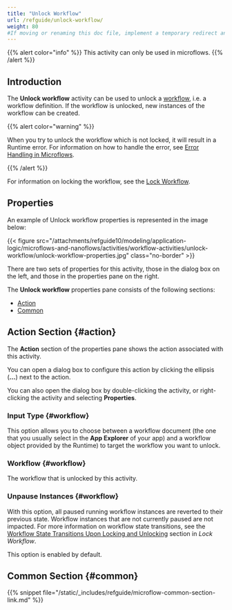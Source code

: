 ```yaml
---
title: "Unlock Workflow"
url: /refguide/unlock-workflow/
weight: 80
#If moving or renaming this doc file, implement a temporary redirect and let the respective team know they should update the URL in the product. See Mapping to Products for more details.
---
```


{{% alert color="info" %}}
This activity can only be used in microflows.
{{% /alert %}}

## Introduction

The **Unlock workflow** activity can be used to unlock a [workflow](/refguide/workflows/), i.e. a workflow definition. 
If the workflow is unlocked, new instances of the workflow can be created.

{{% alert color="warning" %}} 

When you try to unlock the workflow which is not locked, it will result in a Runtime error. For information on how to handle the error, see [Error Handling in Microflows](/refguide/error-handling-in-microflows/).

{{% /alert %}}

For information on locking the workflow, see the [Lock Workflow](/refguide/lock-workflow/).

## Properties

An example of Unlock workflow properties is represented in the image below:

{{< figure src="/attachments/refguide10/modeling/application-logic/microflows-and-nanoflows/activities/workflow-activities/unlock-workflow/unlock-workflow-properties.jpg" class="no-border" >}}

There are two sets of properties for this activity, those in the dialog box on the left, and those in the properties pane on the right.

The **Unlock workflow** properties pane consists of the following sections:

* [Action](#action)
* [Common](#common)

## Action Section {#action}

The **Action** section of the properties pane shows the action associated with this activity.

You can open a dialog box to configure this action by clicking the ellipsis (**…**) next to the action.

You can also open the dialog box by double-clicking the activity, or right-clicking the activity and selecting **Properties**.

### Input Type {#workflow}

This option allows you to choose between a workflow document (the one that you usually select in the **App Explorer** of your app) and a workflow object provided by the Runtime) to target the workflow you want to unlock. 

### Workflow {#workflow}

The workflow that is unlocked by this activity. 

### Unpause Instances {#workflow}

With this option, all paused running workflow instances are reverted to their previous state. Workflow instances that are not currently paused are not impacted.
For more information on workflow state transitions, see the [Workflow State Transitions Upon Locking and Unlocking](/refguide/lock-workflow/#workflow-state-transitions) section in *Lock Workflow*.

This option is enabled by default.

## Common Section {#common}

{{% snippet file="/static/_includes/refguide/microflow-common-section-link.md" %}}
